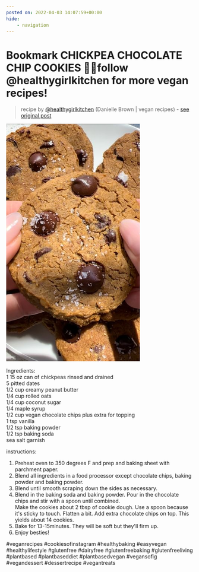 ```yaml
---
posted on: 2022-04-03 14:07:59+00:00
hide:
    - navigation
---
```


# Bookmark CHICKPEA CHOCOLATE CHIP COOKIES 🍪✨follow @healthygirlkitchen for more vegan recipes!  

> recipe by [@healthygirlkitchen](https://www.instagram.com/healthygirlkitchen/) 
(Danielle Brown | vegan recipes) - [see original post](https://instagram.com/p/Cb5Dpz0juTv)

![](../img/healthygirlkitchen_03-04-2022_1404.png)

  
Ingredients:   
1 15 oz can of chickpeas rinsed and drained  
5 pitted dates  
1/2 cup creamy peanut butter  
1/4 cup rolled oats  
1/4 cup coconut sugar  
1/4 maple syrup  
1/2 cup vegan chocolate chips plus extra for topping  
1 tsp vanilla  
1/2 tsp baking powder  
1/2 tsp baking soda  
sea salt garnish  
  
instructions:   
1. Preheat oven to 350 degrees F and prep and baking sheet with parchment paper.  
2. Blend all ingredients in a food processor except chocolate chips, baking powder and baking powder.   
3. Blend until smooth scraping down the sides as necessary.  
4. Blend in the baking soda and baking powder. Pour in the chocolate chips and stir with a spoon until combined.  
Make the cookies about 2 tbsp of cookie dough. Use a spoon because it's sticky to touch. Flatten a bit. Add extra chocolate chips on top. This yields about 14 cookies.  
5. Bake for 13-15minutes. They will be soft but they'll firm up.  
6. Enjoy besties!   
  
\#veganrecipes \#cookiesofinstagram \#healthybaking \#easyvegan \#healthylifestyle \#glutenfree \#dairyfree \#glutenfreebaking \#glutenfreeliving \#plantbased \#plantbaseddiet \#plantbasedvegan \#vegansofig \#vegandessert \#dessertrecipe \#vegantreats   